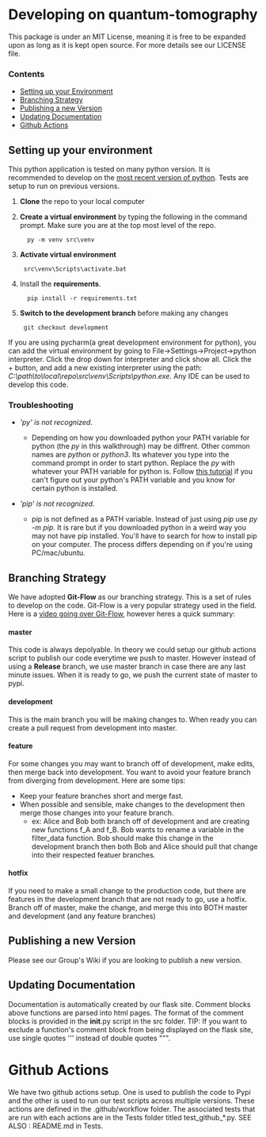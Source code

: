 # Developing on quantum-tomography
This package is under an MIT License, meaning it is free to be expanded upon as long as it is kept open source. 
For more details see our LICENSE file.

### Contents
- [Setting up your Environment](#setting-up-your-environment)
- [Branching Strategy](#branching-strategy)
- [Publishing a new Version](#publishing-a-new-version)
- [Updating Documentation](#setting-up-your-environment)
- [Github Actions](#github-actions)



## Setting up your environment
This python application is tested on many python version. It is recommended to develop on 
the [most recent version of python](https://www.python.org/downloads/). Tests are setup to run on previous versions.

1. **Clone** the repo to your local computer


2. **Create a virtual environment** by typing the following in the command prompt. Make sure you are at the top most level of the repo.

         py -m venv src\venv
3. **Activate virtual environment**

        src\venv\Scripts\activate.bat

4. Install the **requirements**.

         pip install -r requirements.txt
         
5. **Switch to the development branch** before making any changes
         
        git checkout development

If you are using pycharm(a great development environment for python), you can add the virtual environment by going to File->Settings->Project->python interpreter. 
   Click the drop down for interpreter and click show all. Click the + button, and add a new existing interpreter using the path:
   _C:\path\to\local\repo\src\venv\Scripts\python.exe_. Any IDE can be used to develop this code.


### Troubleshooting

- *'py' is not recognized*. 
  - Depending on how you downloaded python your PATH variable for python (the _py_ in this walkthrough) may be diffrent.
Other common names are _python_ or _python3_. Its whatever you type into the command prompt in order to start python. 
  Replace the _py_ with whatever your PATH variable for python is. Follow [this tutorial](https://www.educative.io/edpresso/how-to-add-python-to-path-variable-in-window) 
  if you can't figure out your python's PATH variable and you know for certain python is installed.

- *'pip' is not recognized*. 
  - pip is not defined as a PATH variable. Instead of just using *pip*
use *py -m pip*. It is rare but if you downloaded python in a weird way you may not have pip installed. You'll have to search for how to install pip on your computer. 
The process differs depending on if you're using PC/mac/ubuntu.
    

## Branching Strategy
We have adopted **Git-Flow** as our branching strategy. This is a set of rules
to develop on the code. Git-Flow is a very popular strategy used in the field. Here
is a [video going over Git-Flow](https://youtu.be/y4yg7aT4NgM?t=80), however heres a quick summary:

#### master
This code is always depolyable. In theory we could setup our github actions script to publish our
code everytime we push to master. However instead of using a **Release** branch, we use master branch in case there
are any last minute issues. When it is ready to go, we push the current state of master to pypi.

#### development
This is the main branch you will be making changes to. When ready you can create a pull request from development into master.

#### feature
For some changes you may want to branch off of development, make edits, then merge back into development. 
You want to avoid your feature branch from diverging from development. Here are some tips:
 - Keep your feature branches short and merge fast.
 - When possible and sensible, make changes to the development then merge those changes into your feature branch.
    - ex: Alice and Bob both branch off of development and are creating new functions f_A and f_B. Bob wants to rename a variable in 
      the filter_data function. Bob should make this change in the development branch then both Bob and Alice should pull that change into
      their respected featuer branches.
  
#### hotfix
If you need to make a small change to the production code, but there are features in the development branch that are not 
ready to go, use a hotfix. Branch off of master, make the change, and merge this into BOTH master and development (and any feature branches)

## Publishing a new Version
Please see our Group's Wiki if you are looking to publish a new version.

## Updating Documentation
Documentation is automatically created by our flask site. Comment blocks above functions are parsed into html pages.
The format of the comment blocks is provided in the __init__.py script in the src folder. TIP: If you want to exclude a function's comment block
from being displayed on the flask site, use single quotes ''' instead of double quotes """.


# Github Actions
We have two github actions setup. One is used to publish the code to Pypi and the other is used to run
our test scripts across multiple versions. These actions are defined in the .github/workflow folder. The associated tests
that are run with each actions are in the Tests folder titled test_github_*.py. SEE ALSO : README.md in Tests.

